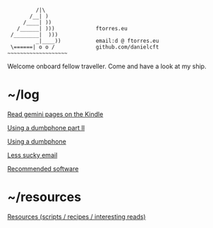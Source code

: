 ```
         /|\  
       /__| )            
     /____| )) 					 
   /______| )))				ftorres.eu
 /________|  )))					
         _|____))			email:d @ ftorres.eu                 
 \======| o o /				github.com/danielcft
~~~~~~~~~~~~~~~~~~~
```
Welcome onboard fellow traveller. Come and have a look at my ship.

# ~/log
[Read gemini pages on the Kindle](pages/read_gemlogs_on_kindle.md)

[Using a dumbphone part II](pages/dumbphone_pt2.md)

[Using a dumbphone](pages/phone.md)

[Less sucky email](pages/email.md )

[Recommended software](pages/tools.md)

# ~/resources
[Resources (scripts / recipes / interesting reads)](resources/resources.md)
